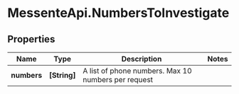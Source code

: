# MessenteApi.NumbersToInvestigate

## Properties

Name | Type | Description | Notes
------------ | ------------- | ------------- | -------------
**numbers** | **[String]** | A list of phone numbers. Max 10 numbers per request | 



